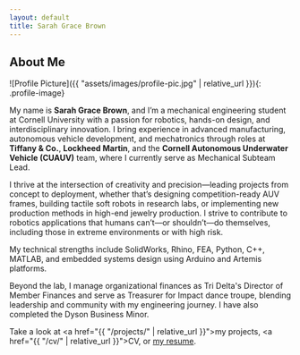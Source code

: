 ```yaml
---
layout: default
title: Sarah Grace Brown
---
```


## About Me

![Profile Picture]({{ "assets/images/profile-pic.jpg" | relative_url }}){: .profile-image}

My name is **Sarah Grace Brown**, and I’m a mechanical engineering student at Cornell University with a passion for robotics, 
hands-on design, and interdisciplinary innovation. I bring experience in advanced manufacturing, autonomous vehicle development, 
and mechatronics through roles at **Tiffany & Co.**, **Lockheed Martin**, and the **Cornell 
Autonomous Underwater Vehicle (CUAUV)** team, where I currently serve as Mechanical Subteam Lead.

I thrive at the intersection of creativity and precision—leading projects from concept to deployment, whether that’s designing 
competition-ready AUV frames, building tactile soft robots in research labs, or implementing new production methods in high-end 
jewelry production. I strive to contribute to robotics applications that humans can’t—or shouldn’t—do themselves, 
including those in extreme environments or with high risk.

My technical strengths include SolidWorks, Rhino, FEA, Python, C++, MATLAB, and embedded systems design using 
Arduino and Artemis platforms.

Beyond the lab, I manage organizational finances as Tri Delta's Director of Member Finances and serve as Treasurer for 
Impact dance troupe, blending leadership and community with my engineering journey. I have also completed the Dyson Business Minor.

Take a look at <a href="{{ "/projects/" | relative_url }}">my projects</a>, <a href="{{ "/cv/" | relative_url }}">CV</a>, or <a href="https://drive.google.com/file/d/1tE7TuohYIjdwgvFfabjKZWQn7TbbKXA7/view?usp=sharing" target="_blank">my resume</a>.

